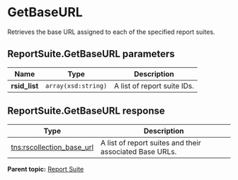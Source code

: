 # GetBaseURL

Retrieves the base URL assigned to each of the specified report suites.

## ReportSuite.GetBaseURL parameters

|Name|Type|Description|
|----|----|-----------|
|**rsid\_list** |`array(xsd:string)` |A list of report suite IDs.|

## ReportSuite.GetBaseURL response

|Type|Description|
|----|-----------|
|[tns:rscollection\_base\_url](../../data_types/r_rscollection_base_url.md#) |A list of report suites and their associated Base URLs.|

**Parent topic:** [Report Suite](../../methods/report_suite/c_api_admin_methods_repsuite.md)

